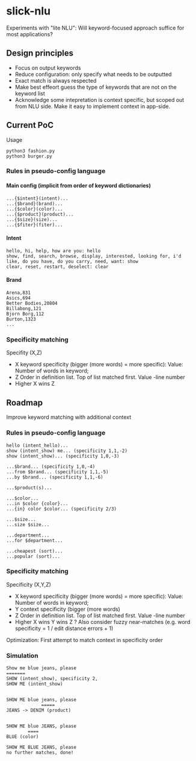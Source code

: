 # slick-nlu

Experiments with "lite NLU": Will keyword-focused approach suffice for most applications?

## Design principles

- Focus on output keywords
- Reduce configuration: only specify what needs to be outputted
- Exact match is always respected
- Make best effeort guess the type of keywords that are not on the keyword list
- Acknowledge some intepretation is context specific, but scoped out from NLU side. Make it easy to implement context in app-side.

## Current PoC

Usage
```
python3 fashion.py
python3 burger.py
```

### Rules in pseudo-config language

#### Main config (implicit from order of keyword dictionaries)
```
...{$intent}(intent)...
...{$brand}(brand)...
...{$color}(color)...
...{$product}(product)...
...{$size}(size)...
...{$fiter}(fiter)...
```

#### Intent
```
hello, hi, help, how are you: hello
show, find, search, browse, display, interested, looking for, i'd like, do you have, do you carry, need, want: show
clear, reset, restart, deselect: clear
```

#### Brand
```
Arena,831
Asics,694
Better Bodies,20804
Billabong,121
Bjorn Borg,112
Burton,1323
...
```

### Specificity matching

Specifity (X,Z)

- X keyword specificity (bigger (more words) = more specific): Value: Number of words in keyword;
- Z Order in definition list. Top of list matched first. Value -line number
- Higher X wins Z


## Roadmap

Improve keyword matching with additional context

### Rules in pseudo-config language

```
hello (intent_hello)...
show (intent_show) me... (specificity 1,1,-2)
show (intent_show)... (specificity 1,0,-3)

...$brand... (specificity 1,0,-4)
...from $brand... (specificity 1,1,-5)
...by $brand... (specificity 1,1,-6)

...$product(s)...

...$color...
...in $color {color}...
...{in} color $color... (specificity 2/3)

...$size...
...size $size...

...department...
...for $department...

...cheapest (sort)...
...popular (sort)...
```

### Specificity matching

Specificity (X,Y,Z)

- X keyword specificity (bigger (more words) = more specific): Value: Number of words in keyword;
- Y context specificity (bigger (more words)
- Z Order in definition list. Top of list matched first. Value -line number
- Higher X wins Y wins Z
? Also consider fuzzy near-matches (e.g. word specificity = 1 / edit distance errors + 1)

Optimization: First attempt to match context in specificity order

### Simulation

```
Show me blue jeans, please
=======
SHOW (intent_show), specificity 2,
SHOW ME (intent_show)


SHOW ME blue jeans, please
             =====
JEANS -> DENIM (product)


SHOW ME blue JEANS, please
        ====
BLUE (color)

SHOW ME BLUE JEANS, please
no further matches, done!
```
